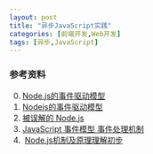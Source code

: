 ```yaml
---
layout: post
title: "异步JavaScript实践"
categories: [前端开发,Web开发]
tags: [异步,JavaScript]
---
```












### 参考资料

0. [Node.js的事件驱动模型](http://www.edwardesire.com/2015/05/09/nodejs-event-model/)
1. [Nodejs的事件驱动模型](http://www.tuicool.com/articles/6FjM3ai)
2. [被误解的 Node.js](http://www.ibm.com/developerworks/cn/web/1201_wangqf_nodejs/)
3. [JavaScript 事件模型 事件处理机制](http://blog.csdn.net/chenmoquan/article/details/10162477)
4.  [Node.js机制及原理理解初步](http://blog.csdn.net/leftfist/article/details/41891407)
